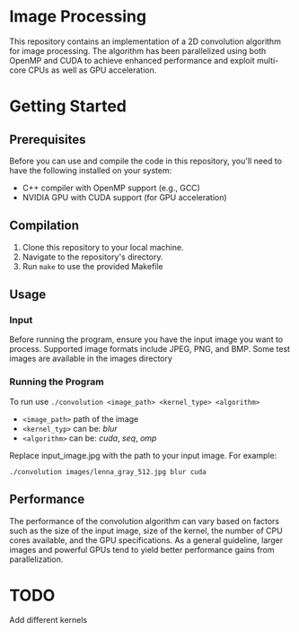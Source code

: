 # Image Processing

This repository contains an implementation of a 2D convolution algorithm for image processing. The algorithm has been parallelized using both OpenMP and CUDA to achieve enhanced performance and exploit multi-core CPUs as well as GPU acceleration.

# Getting Started

## Prerequisites

Before you can use and compile the code in this repository, you'll need to have the following installed on your system:

* C++ compiler with OpenMP support (e.g., GCC)
* NVIDIA GPU with CUDA support (for GPU acceleration)

## Compilation

1. Clone this repository to your local machine.
2. Navigate to the repository's directory.
3. Run `make` to use the provided Makefile
## Usage

### Input
Before running the program, ensure you have the input image you want to process. Supported image formats include JPEG, PNG, and BMP. Some test images are available in the images directory

### Running the Program
To run use `./convolution <image_path> <kernel_type> <algorithm>`

- `<image_path>` path of the image
- `<kernel_typ>` can be: _blur_
- `<algorithm>`  can be: _cuda_, _seq_, _omp_

Replace input_image.jpg with the path to your input image. For example:

`./convolution images/lenna_gray_512.jpg blur cuda`

## Performance

The performance of the convolution algorithm can vary based on factors such as the size of the input image, size of the kernel,  the number of CPU cores available, and the GPU specifications. As a general guideline, larger images and powerful GPUs tend to yield better performance gains from parallelization.

# TODO

Add different kernels

